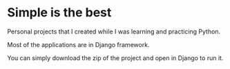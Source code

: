# Simple is the best



Personal projects that I created while I was learning and practicing Python.

Most of the applications are in Django framework.



You can simply download the zip of the project and open in Django to run it.

